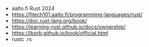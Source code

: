 - aalto.fi Rust 2024
- https://fitech101.aalto.fi/programming-languages/rust/
- https://doc.rust-lang.org/book/
- https://learning-rust.github.io/docs/ownership/
- https://lborb.github.io/book/official.html
- rustc <file>.rs
